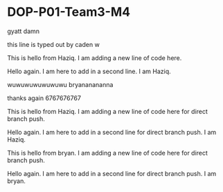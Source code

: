 # DOP-P01-Team3-M4



gyatt damn



this line is typed out by caden w



This is hello from Haziq. I am adding a new line of code here.



Hello again. I am here to add in a second line. I am Haziq.



wuwuwuwuwuwuwu bryananananna



thanks again 6767676767

This is hello from Haziq. I am adding a new line of code here for direct branch push.

Hello again. I am here to add in a second line for direct branch push. I am Haziq.

This is hello from bryan. I am adding a new line of code here for direct branch push.

Hello again. I am here to add in a second line for direct branch push. I am bryan.
